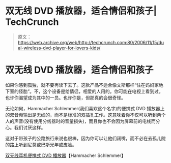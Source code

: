 # 双无线 DVD 播放器，适合情侣和孩子| TechCrunch

> 原文：<https://web.archive.org/web/http://techcrunch.com:80/2006/11/15/dual-wireless-dvd-player-for-lovers-kids/>

# 双无线 DVD 播放器，适合情侣和孩子

如果你感到孤独，就不要再读下去了。这款产品不适合像文斯那样“住在妈妈家地下室的怪胎”。不，这个设备是给情侣，相爱的人用的。你可能在电视上看到过。也许你渴望成为其中的一员。也许你是，但那真的会很奇怪。

无论如何，Hammacher Schlemmer(我们喜欢这个名字)的便携式 DVD 播放器上的双音频输出是无线的，而不是标准的双插孔工作。这意味着你不仅可以听到两个人的声音(没有使用分线器时的音量损失)，而且你也不会因为屏幕前的电线而分心。我们讨厌这样。

这对于带孩子的公路旅行来说也很棒，因为你可以让他们闭嘴，而不必在去孤儿院的路上听到尼莫或巴斯光年或皮脸。

 [双无线耳机便携式 DVD 播放器](https://web.archive.org/web/20130627212312/http://www.hammacher.com/publish/73505.asp)【Hammacher Schlemmer】